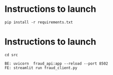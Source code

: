 

# Instructions to launch
```
pip install -r requirements.txt

```
# Instructions to launch
```
cd src

BE: uvicorn  fraud_api:app --reload --port 8502
FE: streamlit run fraud_client.py
```
